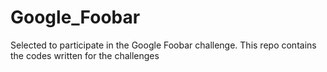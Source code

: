 # Google_Foobar
Selected to participate in the Google Foobar challenge. This repo contains the codes written for the challenges
